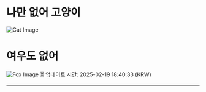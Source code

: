 
# 나만 없어 고양이

![Cat Image](https://cdn2.thecatapi.com/images/boe.jpg)

# 여우도 없어
![Fox Image](https://randomfox.ca/images/109.jpg)
⏳ 업데이트 시간: 2025-02-19 18:40:33 (KRW)

---
